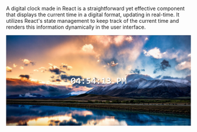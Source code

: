 A digital clock made in React is a straightforward yet effective component that displays the current time in a digital format, updating in real-time.
It utilizes React's state management to keep track of the current time and renders this information dynamically in the user interface.


![Website](https://github.com/Junior-sierpik/Digital-clock-app---React/blob/main/Digital-clock-react/src/assets/DigitalClock.png)
